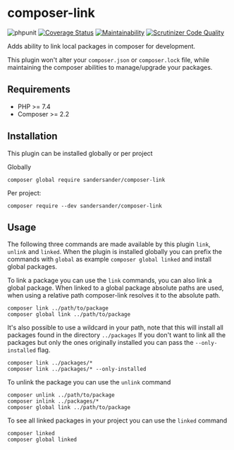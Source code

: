 # composer-link
![phpunit](https://github.com/SanderSander/composer-link/actions/workflows/unit-tests.yml/badge.svg?branch=master)
[![Coverage Status](https://coveralls.io/repos/github/SanderSander/composer-link/badge.svg?branch=master)](https://coveralls.io/github/SanderSander/composer-link?branch=master)
[![Maintainability](https://api.codeclimate.com/v1/badges/3815e6abf2ec0e1d4ac8/maintainability)](https://codeclimate.com/github/SanderSander/composer-link/maintainability)
[![Scrutinizer Code Quality](https://scrutinizer-ci.com/g/SanderSander/composer-link/badges/quality-score.png?b=master)](https://scrutinizer-ci.com/g/SanderSander/composer-link/?branch=master)

Adds ability to link local packages in composer for development. 

This plugin won't alter your `composer.json` or `composer.lock` file, 
while maintaining the composer abilities to manage/upgrade your packages.

## Requirements

- PHP >= 7.4
- Composer >= 2.2

## Installation

This plugin can be installed globally or per project

Globally 
```
composer global require sandersander/composer-link
```

Per project: 
```
composer require --dev sandersander/composer-link
```

## Usage

The following three commands are made available by this plugin `link`, `unlink` and `linked`.
When the plugin is installed globally you can prefix the commands with `global` as example `composer global linked` 
and install global packages.

To link a package you can use the `link` commands, you can also link a global package.
When linked to a global package absolute paths are used, when using a relative path composer-link resolves
it to the absolute path.

```
composer link ../path/to/package
composer global link ../path/to/package
```

It's also possible to use a wildcard in your path, note that this will install all packages found in the directory `../packages`
If you don't want to link all the packages but only the ones originally installed you can pass the `--only-installed` flag.

```
composer link ../packages/*
composer link ../packages/* --only-installed
```

To unlink the package you can use the `unlink` command
```
composer unlink ../path/to/package
composer inlink ../packages/*
composer global link ../path/to/package
```

To see all linked packages in your project you can use the `linked` command
```
composer linked
composer global linked
```
